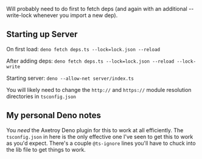 Will probably need to do first to fetch deps (and again with an additional --write-lock whenever you import a new dep).

## Starting up Server

On first load:
`deno fetch deps.ts --lock=lock.json --reload`

After adding deps:
`deno fetch deps.ts --lock=lock.json --reload --lock-write`

Starting server:
`deno --allow-net server/index.ts`

You will likely need to change the `http://` and `https://` module resolution directories in `tsconfig.json`

## My personal Deno notes

You _need_ the Axetroy Deno plugin for this to work at all efficiently.
The `tsconfig.json` in here is the only effective one I've seen to get this to work as you'd expect.
There's a couple `@ts-ignore` lines you'll have to chuck into the lib file to get things to work.
